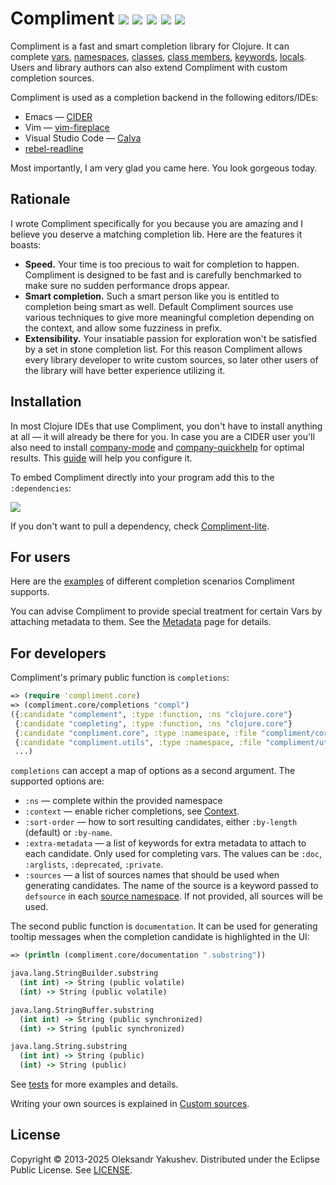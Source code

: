 # Compliment [![](https://img.shields.io/circleci/project/github/alexander-yakushev/compliment/master.svg)](https://circleci.com/gh/alexander-yakushev/compliment) [![](https://img.shields.io/codecov/c/github/alexander-yakushev/compliment.svg?token=FZTqeuK1hQ)](https://codecov.io/github/alexander-yakushev/compliment) [![](https://img.shields.io/badge/dependencies-none-brightgreen.svg)](https://versions.deps.co/alexander-yakushev/compliment) [![](https://img.shields.io/clojars/dt/compliment.svg?color=teal)](https://clojars.org/compliment) [![](https://img.shields.io/badge/-changelog-blue.svg)](CHANGELOG.md)

Compliment is a fast and smart completion library for Clojure. It can complete
[vars](https://github.com/alexander-yakushev/compliment/wiki/Examples#vars),
[namespaces](https://github.com/alexander-yakushev/compliment/wiki/Examples#namespaces),
[classes](https://github.com/alexander-yakushev/compliment/wiki/Examples#classes),
[class
members](https://github.com/alexander-yakushev/compliment/wiki/Examples#static-members),
[keywords](https://github.com/alexander-yakushev/compliment/wiki/Examples#keywords),
[locals](https://github.com/alexander-yakushev/compliment/wiki/Examples#local-bindings).
Users and library authors can also extend Compliment with custom completion
sources.

Compliment is used as a completion backend in the following editors/IDEs:

- Emacs — [CIDER](https://cider.readthedocs.io/en/latest/code_completion/)
- Vim — [vim-fireplace](https://github.com/tpope/vim-fireplace)
- Visual Studio Code — [Calva](https://calva.io/)
- [rebel-readline](https://github.com/bhauman/rebel-readline/)

Most importantly, I am very glad you came here. You look gorgeous today.

## Rationale

I wrote Compliment specifically for you because you are amazing and I believe
you deserve a matching completion lib. Here are the features it boasts:

- **Speed.** Your time is too precious to wait for completion to happen.
Compliment is designed to be fast and is carefully benchmarked to make sure no
sudden performance drops appear.
- **Smart completion.** Such a smart person like you is entitled to completion
being smart as well. Default Compliment sources use various techniques to give
more meaningful completion depending on the context, and allow some fuzziness in
prefix.
- **Extensibility.** Your insatiable passion for exploration won't be satisfied
by a set in stone completion list. For this reason Compliment allows every
library developer to write custom sources, so later other users of the library
will have better experience utilizing it.

## Installation

In most Clojure IDEs that use Compliment, you don't have to install anything at
all — it will already be there for you. In case you are a CIDER user you'll also
need to install [company-mode](http://company-mode.github.io/) and
[company-quickhelp](https://github.com/expez/company-quickhelp) for optimal
results. This [guide](https://docs.cider.mx/cider/usage/code_completion.html)
will help you configure it.

To embed Compliment directly into your program add this to the `:dependencies`:

[![](https://clojars.org/compliment/latest-version.svg)](https://clojars.org/compliment)

If you don't want to pull a dependency, check [Compliment-lite](lite).

## For users

Here are the
[examples](https://github.com/alexander-yakushev/compliment/wiki/Examples) of
different completion scenarios Compliment supports.

You can advise Compliment to provide special treatment for certain Vars by
attaching metadata to them. See the
[Metadata](https://github.com/alexander-yakushev/compliment/wiki/Metadata) page
for details.

## For developers

Compliment's primary public function is `completions`:

```clj
=> (require 'compliment.core)
=> (compliment.core/completions "compl")
({:candidate "complement", :type :function, :ns "clojure.core"}
 {:candidate "completing", :type :function, :ns "clojure.core"}
 {:candidate "compliment.core", :type :namespace, :file "compliment/core.clj"}
 {:candidate "compliment.utils", :type :namespace, :file "compliment/utils.clj"}
 ...)
```

`completions` can accept a map of options as a second argument. The supported options are:

- `:ns` — complete within the provided namespace
- `:context` — enable richer completions, see
  [Context](https://github.com/alexander-yakushev/compliment/wiki/Context).
- `:sort-order` — how to sort resulting candidates, either `:by-length`
  (default) or `:by-name`.
- `:extra-metadata` — a list of keywords for extra metadata to attach to each
  candidate. Only used for completing vars. The values can be `:doc`,
  `:arglists`, `:deprecated`, `:private`.
- `:sources` — a list of sources names that should be used when generating
  candidates. The name of the source is a keyword passed to `defsource` in each
  [source namespace](src/compliment/sources). If not provided, all sources will
  be used.

The second public function is `documentation`. It can be used for generating tooltip messages when the completion candidate is highlighted in the UI:

```clj
=> (println (compliment.core/documentation ".substring"))

java.lang.StringBuilder.substring
  (int int) -> String (public volatile)
  (int) -> String (public volatile)

java.lang.StringBuffer.substring
  (int int) -> String (public synchronized)
  (int) -> String (public synchronized)

java.lang.String.substring
  (int int) -> String (public)
  (int) -> String (public)
```

See [tests](test/compliment/t_core.clj) for more examples and details.

Writing your own sources is explained in [Custom
sources](https://github.com/alexander-yakushev/compliment/wiki/Custom-sources).

## License

Copyright © 2013-2025 Oleksandr Yakushev. Distributed under the Eclipse Public
License. See
[LICENSE](https://github.com/alexander-yakushev/compliment/blob/master/LICENSE).
